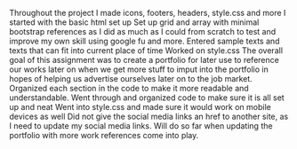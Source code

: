 Throughout the project I made icons, footers, headers, style.css and more
I started with the basic html set up
Set up grid and array with minimal bootstrap references as I did as much as I could from scratch to test and improve my own skill using google fu and more.
Entered sample texts and texts that can fit into current place of time
Worked on style.css
The overall goal of this assignment was to create a portfolio for later use to reference our works later on when we get more stuff to imput into the portfolio in hopes of helping us advertise ourselves later on to the job market.
Organized each section in the code to make it more readable and understandable.
Went through and organized code to make sure it is all set up and neat
Went into style.css and made sure it would work on mobile devices as well
Did not give the social media links an href to another site, as I need to update my social media links. Will do so far when updating the portfolio with more work references come into play.
